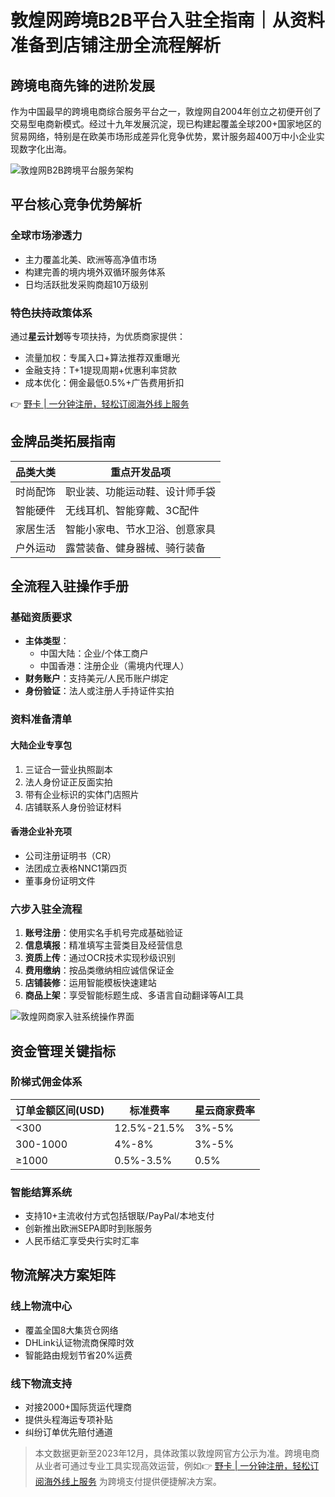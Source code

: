 # 敦煌网跨境B2B平台入驻全指南｜从资料准备到店铺注册全流程解析

## 跨境电商先锋的进阶发展
作为中国最早的跨境电商综合服务平台之一，敦煌网自2004年创立之初便开创了交易型电商新模式。经过十九年发展沉淀，现已构建起覆盖全球200+国家地区的贸易网络，特别是在欧美市场形成差异化竞争优势，累计服务超400万中小企业实现数字化出海。

![敦煌网B2B跨境平台服务架构](https://bbtdd.com/wp-content/uploads/img/017506965607184.webp)

## 平台核心竞争优势解析
### 全球市场渗透力
- 主力覆盖北美、欧洲等高净值市场
- 构建完善的境内境外双循环服务体系
- 日均活跃批发采购商超10万级别

### 特色扶持政策体系
通过**星云计划**等专项扶持，为优质商家提供：
- 流量加权：专属入口+算法推荐双重曝光
- 金融支持：T+1提现周期+优惠利率贷款
- 成本优化：佣金最低0.5%+广告费用折扣

👉 [野卡 | 一分钟注册，轻松订阅海外线上服务](https://bbtdd.com/yeka)

## 金牌品类拓展指南
| 品类大类       | 重点开发品项                                  |
|----------------|---------------------------------------------|
| 时尚配饰       | 职业装、功能运动鞋、设计师手袋               |
| 智能硬件       | 无线耳机、智能穿戴、3C配件                   |
| 家居生活       | 智能小家电、节水卫浴、创意家具               |
| 户外运动       | 露营装备、健身器械、骑行装备                 |

## 全流程入驻操作手册
### 基础资质要求
- **主体类型**：
  - 中国大陆：企业/个体工商户
  - 中国香港：注册企业（需境内代理人）
- **财务账户**：支持美元/人民币账户绑定
- **身份验证**：法人或注册人手持证件实拍

### 资料准备清单
#### 大陆企业专享包
1. 三证合一营业执照副本
2. 法人身份证正反面实拍
3. 带有企业标识的实体门店照片
4. 店铺联系人身份验证材料

#### 香港企业补充项
- 公司注册证明书（CR）
- 法团成立表格NNC1第四页
- 董事身份证明文件

### 六步入驻全流程
1. **账号注册**：使用实名手机号完成基础验证
2. **信息填报**：精准填写主营类目及经营信息
3. **资质上传**：通过OCR技术实现秒级识别
4. **费用缴纳**：按品类缴纳相应诚信保证金
5. **店铺装修**：运用智能模板快速建站
6. **商品上架**：享受智能标题生成、多语言自动翻译等AI工具

![敦煌网商家入驻系统操作界面](https://bbtdd.com/wp-content/uploads/img/577713090320.webp)

## 资金管理关键指标
### 阶梯式佣金体系
| 订单金额区间(USD) | 标准费率 | 星云商家费率 |
|-------------------|----------|--------------|
| <300              | 12.5%-21.5% | 3%-5%        |
| 300-1000          | 4%-8%    | 3%-5%        |
| ≥1000             | 0.5%-3.5% | 0.5%         |

### 智能结算系统
- 支持10+主流收付方式包括银联/PayPal/本地支付
- 创新推出欧洲SEPA即时到账服务
- 人民币结汇享受央行实时汇率

## 物流解决方案矩阵
### 线上物流中心
- 覆盖全国8大集货仓网络
- DHLink认证物流商保障时效
- 智能路由规划节省20%运费

### 线下物流支持
- 对接2000+国际货运代理商
- 提供头程海运专项补贴
- 纠纷订单优先赔付通道



> 本文数据更新至2023年12月，具体政策以敦煌网官方公示为准。跨境电商从业者可通过专业工具实现高效运营，例如👉 [野卡 | 一分钟注册，轻松订阅海外线上服务](https://bbtdd.com/yeka) 为跨境支付提供便捷解决方案。